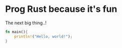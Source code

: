 # Prog Rust because it's fun

The next big thing..!

```rust
fn main(){
    println!("Hello, world!");
}
```